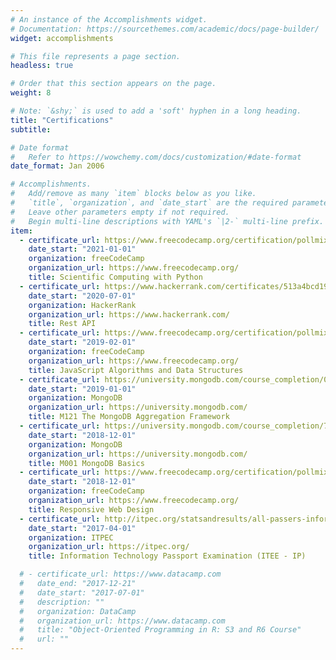```yaml
---
# An instance of the Accomplishments widget.
# Documentation: https://sourcethemes.com/academic/docs/page-builder/
widget: accomplishments

# This file represents a page section.
headless: true

# Order that this section appears on the page.
weight: 8

# Note: `&shy;` is used to add a 'soft' hyphen in a long heading.
title: "Certifications"
subtitle:

# Date format
#   Refer to https://wowchemy.com/docs/customization/#date-format
date_format: Jan 2006

# Accomplishments.
#   Add/remove as many `item` blocks below as you like.
#   `title`, `organization`, and `date_start` are the required parameters.
#   Leave other parameters empty if not required.
#   Begin multi-line descriptions with YAML's `|2-` multi-line prefix.
item:
  - certificate_url: https://www.freecodecamp.org/certification/pollmix/scientific-computing-with-python-v7
    date_start: "2021-01-01"
    organization: freeCodeCamp
    organization_url: https://www.freecodecamp.org/
    title: Scientific Computing with Python
  - certificate_url: https://www.hackerrank.com/certificates/513a4bcd19c9
    date_start: "2020-07-01"
    organization: HackerRank
    organization_url: https://www.hackerrank.com/
    title: Rest API
  - certificate_url: https://www.freecodecamp.org/certification/pollmix/javascript-algorithms-and-data-structures
    date_start: "2019-02-01"
    organization: freeCodeCamp
    organization_url: https://www.freecodecamp.org/
    title: JavaScript Algorithms and Data Structures
  - certificate_url: https://university.mongodb.com/course_completion/0f22bad5-4e47-4c46-b85d-035f8502/printable
    date_start: "2019-01-01"
    organization: MongoDB
    organization_url: https://university.mongodb.com/
    title: M121 The MongoDB Aggregation Framework
  - certificate_url: https://university.mongodb.com/course_completion/76ba698c-5a70-4fa5-a131-9405b535/printable
    date_start: "2018-12-01"
    organization: MongoDB
    organization_url: https://university.mongodb.com/
    title: M001 MongoDB Basics
  - certificate_url: https://www.freecodecamp.org/certification/pollmix/responsive-web-design
    date_start: "2018-12-01"
    organization: freeCodeCamp
    organization_url: https://www.freecodecamp.org/
    title: Responsive Web Design
  - certificate_url: http://itpec.org/statsandresults/all-passers-information/Bangladesh/2017S_IP.pdf
    date_start: "2017-04-01"
    organization: ITPEC
    organization_url: https://itpec.org/
    title: Information Technology Passport Examination (ITEE - IP)

  # - certificate_url: https://www.datacamp.com
  #   date_end: "2017-12-21"
  #   date_start: "2017-07-01"
  #   description: ""
  #   organization: DataCamp
  #   organization_url: https://www.datacamp.com
  #   title: "Object-Oriented Programming in R: S3 and R6 Course"
  #   url: ""
---
```

